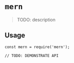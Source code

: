 # `mern`

> TODO: description

## Usage

```
const mern = require('mern');

// TODO: DEMONSTRATE API
```
